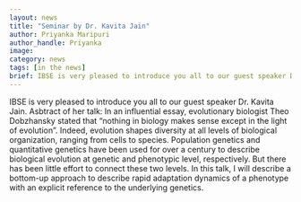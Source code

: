 ```yaml
---
layout: news
title: "Seminar by Dr. Kavita Jain"
author: Priyanka Maripuri
author_handle: Priyanka
image: 
category: news
tags: [in the news]
brief: IBSE is very pleased to introduce you all to our guest speaker Dr. Kavita Jain from JNCASR, Bangalore. The title of her presentation will be "How fast does a biological population adapt?"
---
```


IBSE is very pleased to introduce you all to our guest speaker Dr. Kavita Jain. 
Asbtract of her talk: In an influential essay, evolutionary biologist Theo Dobzhansky stated that “nothing in biology makes sense except in the light of evolution”. Indeed, evolution shapes diversity at all levels of biological organization, ranging from cells to species. Population genetics and quantitative genetics have been used for over a century to describe biological evolution at genetic and phenotypic level, respectively. But there has been little effort to connect these two levels. In this talk, I will describe a bottom-up approach to describe rapid adaptation dynamics of a phenotype with an explicit reference to the underlying genetics.
